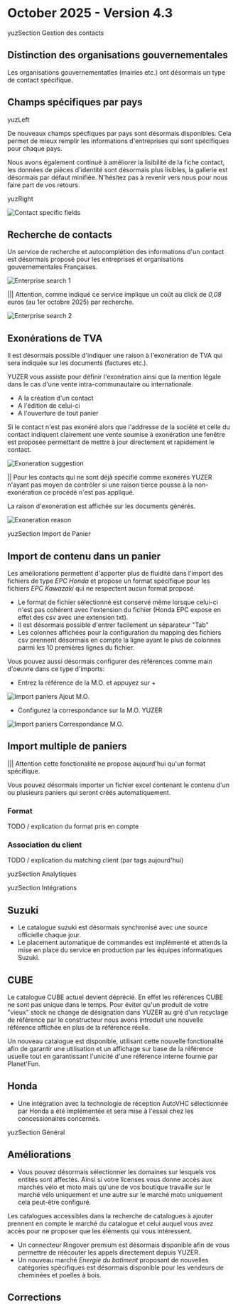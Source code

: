 # October 2025 - Version 4.3

yuzSection Gestion des contacts

## Distinction des organisations gouvernementales

Les organisations gouvernementatles (mairies etc.) ont désormais un type de contact spécifique.

## Champs spécifiques par pays

yuzLeft

De nouveaux champs spécfiques par pays sont désormais disponibles. Cela permet de mieux remplir les informations d'entreprises qui sont spécifiques pour chaque pays.

Nous avons également continué à améliorer la lisibilité de la fiche contact, les données de pièces d'identité sont désormais plus lisibles, la gallerie est désormais par défaut minifiée.
N'hésitez pas à revenir vers nous pour nous faire part de vos retours.

yuzRight

![Contact specific fields](https://raw.githubusercontent.com/yuzer-software/release-notes/master/release-notes/4.3/country_fields.webp?w=400px)

## Recherche de contacts

Un service de recherche et autocomplétion des informations d'un contact est désormais proposé pour les entreprises et organisations gouvernementales Françaises.

![Enterprise search 1](https://raw.githubusercontent.com/yuzer-software/release-notes/master/release-notes/4.3/enterprise_search_1.webp?w=400px)

||| Attention, comme indiqué ce service implique un coût au click de _0,08_ euros (au 1er octobre 2025) par recherche.

![Enterprise search 2](https://raw.githubusercontent.com/yuzer-software/release-notes/master/release-notes/4.3/enterprise_search_2.webp?w=400px)

## Exonérations de TVA

Il est désormais possible d'indiquer une raison à l'exonération de TVA qui sera indiquée sur les documents (factures etc.).

YUZER vous assiste pour définir l'exonération ainsi que la mention légale dans le cas d'une vente intra-communautaire ou internationale.

- A la création d'un contact
- A l'édition de celui-ci
- A l'ouverture de tout panier

Si le contact n'est pas exonéré alors que l'addresse de la société et celle du contact indiquent clairement une vente soumise à exonération une fenêtre est proposée permettant de mettre à jour directement et rapidement le contact.

![Exoneration suggestion](https://raw.githubusercontent.com/yuzer-software/release-notes/master/release-notes/4.3/exonerated_1.webp.webp?w=400px)

|| Pour les contacts qui ne sont déjà spécifié comme exonérés YUZER n'ayant pas moyen de contrôler si une raison tierce pousse à la non-exonération ce procédé n'est pas appliqué.

La raison d'exonération est affichée sur les documents générés.

![Exoneration reason](https://raw.githubusercontent.com/yuzer-software/release-notes/master/release-notes/4.3/exonerated_2.webp.webp?w=400px)

yuzSection Import de Panier

## Import de contenu dans un panier

Les améliorations permettent d'apporter plus de fluidité dans l'import des fichiers de type _EPC Honda_ et propose un format spécifique pour les fichiers _EPC Kawazaki_ qui ne respectent aucun format proposé.

- Le format de fichier sélectionné est conservé même lorsque celui-ci n'est pas cohérent avec l'extension du fichier (Honda EPC expose en effet des csv avec une extension txt).
- Il est désormais possible d'entrer facilement un séparateur "Tab"
- Les colonnes affichées pour la configuration du mapping des fichiers csv prennent désormais en compte la ligne ayant le plus de colonnes parmi les 10 premières lignes du fichier.

Vous pouvez aussi désormais configurer des références comme main d'oeuvre dans ce type d'imports:

- Entrez la référence de la M.O. et appuyez sur +

![Import paniers Ajout M.O.](https://raw.githubusercontent.com/yuzer-software/release-notes/master/release-notes/4.3/basket-content-import.webp.webp?w=400px)

- Configurez la correspondance sur la M.O. YUZER

![Import paniers Correspondance M.O.](https://raw.githubusercontent.com/yuzer-software/release-notes/master/release-notes/4.3/basket-content-import-2.webp.webp?w=400px)

## Import multiple de paniers

||| Attention cette fonctionalité ne propose aujourd'hui qu'un format spécifique.

Vous pouvez désormais importer un fichier excel contenant le contenu d'un ou plusieurs paniers qui seront créés automatiquement.

### Format

TODO / explication du format pris en compte

### Association du client

TODO / explication du matching client (par tags aujourd'hui)

yuzSection Analytiques

yuzSection Intégrations

## Suzuki

- Le catalogue suzuki est désormais synchronisé avec une source officielle chaque jour.
- Le placement automatique de commandes est implémenté et attends la mise en place du service en production par les équipes informatiques Suzuki.

## CUBE

Le catalogue CUBE actuel devient déprécié. En effet les références CUBE ne sont pas unique dans le temps. Pour éviter qu'un produit de votre "vieux" stock ne change de désignation dans YUZER au gré d'un recyclage de référence par le constructeur nous avons introduit une nouvelle référence affichée en plus de la référence réelle.

Un nouveau catalogue est disponible, utilisant cette nouvelle fonctionalité afin de garantir une utilisation et un affichage sur base de la référence usuelle tout en garantissant l'unicité d'une référence interne fournie par Planet'Fun.

## Honda

- Une intégration avec la technologie de réception AutoVHC sélectionnée par Honda a été implémentée et sera mise à l'essai chez les concessionaires concernés.

yuzSection Général

## Améliorations

- Vous pouvez désormais sélectionner les domaines sur lesquels vos entités sont affectés. Ainsi si votre licenses vous donne accès aux marchés vélo et moto mais qu'une de vos boutique travaille sur le marché vélo uniquement et une autre sur le marché moto uniquement cela peut-être configuré.

Les catalogues accessibles dans la recherche de catalogues à ajouter prennent en compte le marché du catalogue et celui auquel vous avez accès pour ne proposer que les éléments qui vous intéressent.

- Un connecteur Ringover premium est désormais disponible afin de vous permettre de réécouter les appels directement depuis YUZER.
- Un nouveau marché _Energie du batiment_ proposant de nouvelles catégories spécifiques est désormais disponible pour les vendeurs de cheminées et poelles à bois.

## Corrections
